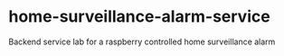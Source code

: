 # home-surveillance-alarm-service
Backend service lab for a raspberry controlled home surveillance alarm
